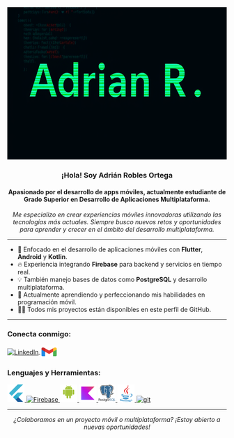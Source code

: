 <img src="KlgDQP3 - Imgur.png" alt="Main" width="700" height="350"/>

<h3 align="center">¡Hola! Soy Adrián Robles Ortega</h3>
<h4 align="center">Apasionado por el desarrollo de apps móviles, actualmente estudiante de Grado Superior en Desarrollo de Aplicaciones Multiplataforma.</h4>

<p align="center">
  <em>
    Me especializo en crear experiencias móviles innovadoras utilizando las tecnologías más actuales. Siempre busco nuevos retos y oportunidades para aprender y crecer en el ámbito del desarrollo multiplataforma.
  </em>
</p>

---

- 🚀 Enfocado en el desarrollo de aplicaciones móviles con <b>Flutter</b>, <b>Android</b> y <b>Kotlin</b>.
- 🔥 Experiencia integrando <b>Firebase</b> para backend y servicios en tiempo real.
- 💡 También manejo bases de datos como <b>PostgreSQL</b> y desarrollo multiplataforma.
- 🌱 Actualmente aprendiendo y perfeccionando mis habilidades en programación móvil.
- 👨‍💻 Todos mis proyectos están disponibles en este perfil de GitHub.

---

<h3 align="left">Conecta conmigo:</h3>
<p align="left">
  <a href="https://www.linkedin.com/in/adri%C3%A1n-robles-ortega-307670256/" target="blank">
    <img align="center" src="https://raw.githubusercontent.com/rahuldkjain/github-profile-readme-generator/master/src/images/icons/Social/linked-in-alt.svg" alt="LinkedIn" height="30" width="40" />
  </a>
  <a href="mailto:roblesadrian03@gmail.com" target="blank">
  <img align="center" src="https://raw.githubusercontent.com/rahuldkjain/github-profile-readme-generator/master/src/images/icons/Social/gmail.svg" alt="Email" height="30" width="40" />
</a>
</p>

<h3 align="left">Lenguajes y Herramientas:</h3>
<p align="left">
  <!-- Tecnologías móviles (resaltadas) -->
  <a href="https://flutter.dev/" target="_blank" rel="noreferrer">
    <img src="https://raw.githubusercontent.com/devicons/devicon/master/icons/flutter/flutter-original.svg" alt="Flutter" width="40" height="40"/>
  </a>
  <a href="https://firebase.google.com/" target="_blank" rel="noreferrer">
    <img src="https://www.vectorlogo.zone/logos/firebase/firebase-icon.svg" alt="Firebase" width="40" height="40"/>
  </a>
  <a href="https://developer.android.com" target="_blank" rel="noreferrer">
    <img src="https://raw.githubusercontent.com/devicons/devicon/master/icons/android/android-original-wordmark.svg" alt="Android" width="40" height="40"/>
  </a>
  <a href="https://kotlinlang.org" target="_blank" rel="noreferrer">
    <img src="https://raw.githubusercontent.com/devicons/devicon/master/icons/kotlin/kotlin-original.svg" alt="Kotlin" width="40" height="40"/>
  </a>
  <!-- Otras tecnologías -->
  <a href="https://www.postgresql.org" target="_blank" rel="noreferrer">
    <img src="https://raw.githubusercontent.com/devicons/devicon/master/icons/postgresql/postgresql-original-wordmark.svg" alt="PostgreSQL" width="40" height="40"/>
  </a>
  <a href="https://www.java.com" target="_blank" rel="noreferrer">
    <img src="https://raw.githubusercontent.com/devicons/devicon/master/icons/java/java-original.svg" alt="Java" width="40" height="40"/>
  </a>
  <a href="https://git-scm.com/" target="_blank" rel="noreferrer">
    <img src="https://www.vectorlogo.zone/logos/git-scm/git-scm-icon.svg" alt="git" width="40" height="40"/>
  </a>
</p>

---

<p align="center">
  <i>¿Colaboramos en un proyecto móvil o multiplataforma? ¡Estoy abierto a nuevas oportunidades!</i>
</p>
